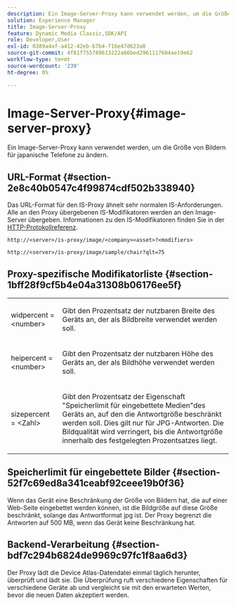 ```yaml
---
description: Ein Image-Server-Proxy kann verwendet werden, um die Größe von Bildern für japanische Telefone zu ändern.
solution: Experience Manager
title: Image-Server-Proxy
feature: Dynamic Media Classic,SDK/API
role: Developer,User
exl-id: 0389a4af-a412-42eb-b7b4-716e47d623a0
source-git-commit: 4f81f755789613222a66bed2961117604ae19e62
workflow-type: tm+mt
source-wordcount: '239'
ht-degree: 0%

---
```


# Image-Server-Proxy{#image-server-proxy}

Ein Image-Server-Proxy kann verwendet werden, um die Größe von Bildern für japanische Telefone zu ändern.

## URL-Format {#section-2e8c40b0547c4f99874cdf502b338940}

Das URL-Format für den IS-Proxy ähnelt sehr normalen IS-Anforderungen. Alle an den Proxy übergebenen IS-Modifikatoren werden an den Image-Server übergeben. Informationen zu den IS-Modifikatoren finden Sie in der [HTTP-Protokollreferenz](../../is-api/http-ref/image-serving-api-ref/c-http-protocol-reference/c-introduction/c-introduction.md#concept-dbbd5241bc6248ad9b9d7f6c635c311e).

`http://<server>/is-proxy/image/<company><asset>?<modifiers>`

`http://<server>/is-proxy/image/sample/chair?qlt=75`

## Proxy-spezifische Modifikatorliste {#section-1bff28f9cf5b4e04a31308b06176ee5f}

<table id="simpletable_40C1DFB183B54A79BCF65D51ED480CE0"> 
 <tr class="strow"> 
  <td class="stentry"> <p><span class="codeph"> widpercent = &lt;number&gt;</span> </p></td> 
  <td class="stentry"> <p>Gibt den Prozentsatz der nutzbaren Breite des Geräts an, der als Bildbreite verwendet werden soll. </p></td> 
 </tr> 
 <tr class="strow"> 
  <td class="stentry"> <p><span class="codeph"> heipercent = &lt;number&gt;</span> </p></td> 
  <td class="stentry"> <p>Gibt den Prozentsatz der nutzbaren Höhe des Geräts an, der als Bildhöhe verwendet werden soll. </p></td> 
 </tr> 
 <tr class="strow"> 
  <td class="stentry"> <p><span class="codeph"> sizepercent = &lt;Zahl&gt;</span> </p></td> 
  <td class="stentry"> <p>Gibt den Prozentsatz der Eigenschaft "Speicherlimit für eingebettete Medien"des Geräts an, auf den die Antwortgröße beschränkt werden soll. Dies gilt nur für JPG-Antworten. Die Bildqualität wird verringert, bis die Antwortgröße innerhalb des festgelegten Prozentsatzes liegt. </p></td> 
 </tr> 
</table>

## Speicherlimit für eingebettete Bilder {#section-52f7c69ed8a341ceabf92ceee19b0f36}

Wenn das Gerät eine Beschränkung der Größe von Bildern hat, die auf einer Web-Seite eingebettet werden können, ist die Bildgröße auf diese Größe beschränkt, solange das Antwortformat jpg ist. Der Proxy begrenzt die Antworten auf 500 MB, wenn das Gerät keine Beschränkung hat.

## Backend-Verarbeitung {#section-bdf7c294b6824de9969c97fc1f8aa6d3}

Der Proxy lädt die Device Atlas-Datendatei einmal täglich herunter, überprüft und lädt sie. Die Überprüfung ruft verschiedene Eigenschaften für verschiedene Geräte ab und vergleicht sie mit den erwarteten Werten, bevor die neuen Daten akzeptiert werden.
